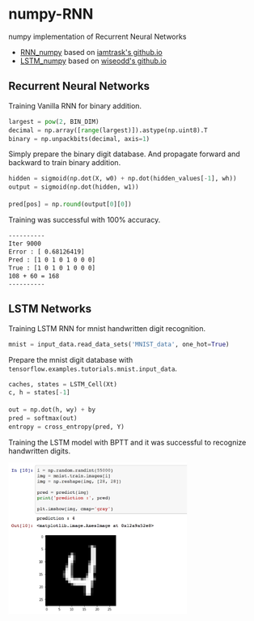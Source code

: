 # numpy-RNN

numpy implementation of Recurrent Neural Networks

- [RNN_numpy](https://github.com/revsic/numpy-RNN/blob/master/RNN_numpy.ipynb) based on [iamtrask's github.io](https://iamtrask.github.io/2015/11/15/anyone-can-code-lstm/)
- [LSTM_numpy](https://github.com/revsic/numpy-RNN/blob/master/LSTM_numpy.ipynb) based on [wiseodd's github.io](http://wiseodd.github.io/techblog/2016/08/12/lstm-backprop/)

## Recurrent Neural Networks

Training Vanilla RNN for binary addition.

```python
largest = pow(2, BIN_DIM)
decimal = np.array([range(largest)]).astype(np.uint8).T
binary = np.unpackbits(decimal, axis=1)
```

Simply prepare the binary digit database. And propagate forward and backward to train binary addition.

```python
hidden = sigmoid(np.dot(X, w0) + np.dot(hidden_values[-1], wh))
output = sigmoid(np.dot(hidden, w1))

pred[pos] = np.round(output[0][0])
```

Training was successful with 100% accuracy.

```
----------
Iter 9000
Error : [ 0.68126419]
Pred : [1 0 1 0 1 0 0 0]
True : [1 0 1 0 1 0 0 0]
108 + 60 = 168
----------
```

## LSTM Networks

Training LSTM RNN for mnist handwritten digit recognition.

```python
mnist = input_data.read_data_sets('MNIST_data', one_hot=True)
```

Prepare the mnist digit database with `tensorflow.examples.tutorials.mnist.input_data`.

```python
caches, states = LSTM_Cell(Xt)
c, h = states[-1]

out = np.dot(h, wy) + by
pred = softmax(out)
entropy = cross_entropy(pred, Y)
```

Training the LSTM model with BPTT and it was successful to recognize handwritten digits.

<img src="mnist_lstm.png" width="70%">
